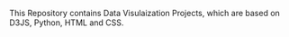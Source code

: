 This Repository contains Data Visulaization Projects, which are based on D3JS, Python, HTML and CSS. 
